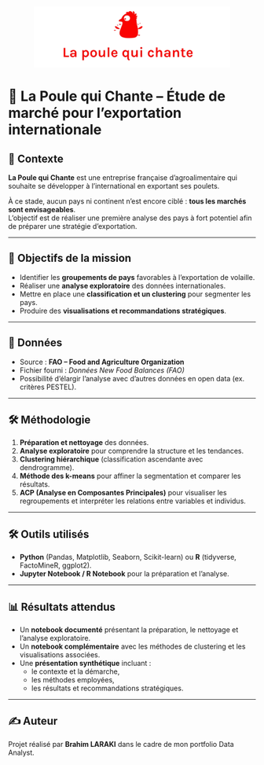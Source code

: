 <p align="center">
  <img src="LAPOULEQUICHANTE.png" alt="Logo La Poule qui Chante" width="400"/>
</p>

# 🐔 La Poule qui Chante – Étude de marché pour l’exportation internationale

## 📌 Contexte
**La Poule qui Chante** est une entreprise française d’agroalimentaire qui souhaite se développer à l’international en exportant ses poulets.  

À ce stade, aucun pays ni continent n’est encore ciblé : **tous les marchés sont envisageables**.  
L’objectif est de réaliser une première analyse des pays à fort potentiel afin de préparer une stratégie d’exportation.

---

## 🎯 Objectifs de la mission
- Identifier les **groupements de pays** favorables à l’exportation de volaille.  
- Réaliser une **analyse exploratoire** des données internationales.  
- Mettre en place une **classification et un clustering** pour segmenter les pays.  
- Produire des **visualisations et recommandations stratégiques**.  

---

## 📂 Données
- Source : **FAO – Food and Agriculture Organization**  
- Fichier fourni : *Données New Food Balances (FAO)*  
- Possibilité d’élargir l’analyse avec d’autres données en open data (ex. critères PESTEL).  

---

## 🛠️ Méthodologie
1. **Préparation et nettoyage** des données.  
2. **Analyse exploratoire** pour comprendre la structure et les tendances.  
3. **Clustering hiérarchique** (classification ascendante avec dendrogramme).  
4. **Méthode des k-means** pour affiner la segmentation et comparer les résultats.  
5. **ACP (Analyse en Composantes Principales)** pour visualiser les regroupements et interpréter les relations entre variables et individus.  

---

## 🛠️ Outils utilisés
- **Python** (Pandas, Matplotlib, Seaborn, Scikit-learn) ou **R** (tidyverse, FactoMineR, ggplot2).  
- **Jupyter Notebook / R Notebook** pour la préparation et l’analyse.  

---

## 📊 Résultats attendus
- Un **notebook documenté** présentant la préparation, le nettoyage et l’analyse exploratoire.  
- Un **notebook complémentaire** avec les méthodes de clustering et les visualisations associées.  
- Une **présentation synthétique** incluant :  
  - le contexte et la démarche,  
  - les méthodes employées,  
  - les résultats et recommandations stratégiques.  

---

## ✍️ Auteur
Projet réalisé par **Brahim LARAKI** dans le cadre de mon portfolio Data Analyst.
